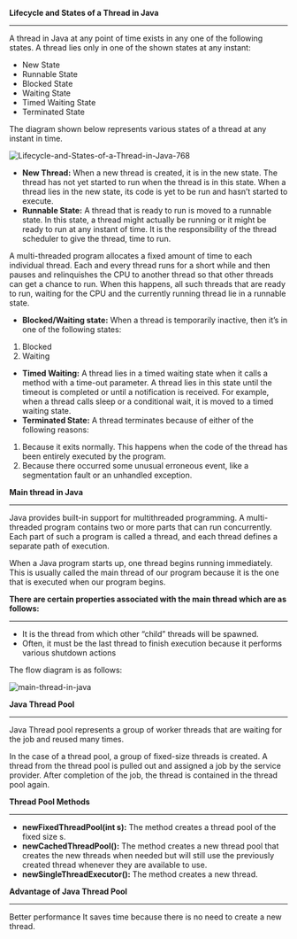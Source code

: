 
**Lifecycle and States of a Thread in Java**

---

A thread in Java at any point of time exists in any one of the following states. A thread lies only in one of the shown states at any instant:

- New State
- Runnable State
- Blocked State
- Waiting State
- Timed Waiting State
- Terminated State

The diagram shown below represents various states of a thread at any instant in time.

![Lifecycle-and-States-of-a-Thread-in-Java-768](https://github.com/rhushikesh2000/Java_tutorial/assets/124034778/e99e43a0-6931-4bd3-a96d-e6ec10a8cfd7)


- **New Thread:** When a new thread is created, it is in the new state. The thread has not yet started to run when the thread is in this state. When a thread lies in the new state, its code is yet to be run and hasn’t started to execute.
- **Runnable State:** A thread that is ready to run is moved to a runnable state. In this state, a thread might actually be running or it might be ready to run at any instant of time. It is the responsibility of the thread scheduler to give the thread, time to run. 

A multi-threaded program allocates a fixed amount of time to each individual thread. Each and every thread runs for a short while and then pauses and relinquishes the CPU to another thread so that other threads can get a chance to run. When this happens, all such threads that are ready to run, waiting for the CPU and the currently running thread lie in a runnable state.


- **Blocked/Waiting state:** When a thread is temporarily inactive, then it’s in one of the following states: 
1. Blocked
1. Waiting
- **Timed Waiting:** A thread lies in a timed waiting state when it calls a method with a time-out parameter. A thread lies in this state until the timeout is completed or until a notification is received. For example, when a thread calls sleep or a conditional wait, it is moved to a timed waiting state.
- **Terminated State:** A thread terminates because of either of the following reasons: 
1. Because it exits normally. This happens when the code of the thread has been entirely executed by the program.
1. Because there occurred some unusual erroneous event, like a segmentation fault or an unhandled exception.


**Main thread in Java**

---

Java provides built-in support for multithreaded programming. A multi-threaded program contains two or more parts that can run concurrently. Each part of such a program is called a thread, and each thread defines a separate path of execution.

When a Java program starts up, one thread begins running immediately. This is usually called the main thread of our program because it is the one that is executed when our program begins. 

**There are certain properties associated with the main thread which are as follows:**

---

- It is the thread from which other “child” threads will be spawned.
- Often, it must be the last thread to finish execution because it performs various shutdown actions

The flow diagram is as follows:

![main-thread-in-java](https://github.com/rhushikesh2000/Java_tutorial/assets/124034778/eb90ee79-f7f2-49aa-b562-5861c8cf1692)

**Java Thread Pool**

---

Java Thread pool represents a group of worker threads that are waiting for the job and reused many times.

In the case of a thread pool, a group of fixed-size threads is created. A thread from the thread pool is pulled out and assigned a job by the service provider. After completion of the job, the thread is contained in the thread pool again.


**Thread Pool Methods**

---

- **newFixedThreadPool(int s):** The method creates a thread pool of the fixed size s.
- **newCachedThreadPool():** The method creates a new thread pool that creates the new threads when needed but will still use the previously created thread whenever they are available to use.
- **newSingleThreadExecutor():** The method creates a new thread.

**Advantage of Java Thread Pool**

---

Better performance It saves time because there is no need to create a new thread.
